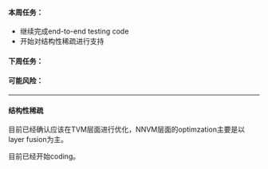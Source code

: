 #### 本周任务：
- 继续完成end-to-end testing code
- 开始对结构性稀疏进行支持

#### 下周任务：

#### 可能风险：


----------------

#### 结构性稀疏
目前已经确认应该在TVM层面进行优化，NNVM层面的optimzation主要是以layer fusion为主。

目前已经开始coding。

